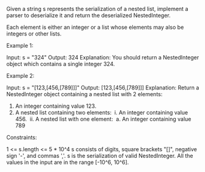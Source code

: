 Given a string s represents the serialization of a nested list, implement a
parser to deserialize it and return the deserialized NestedInteger.

Each element is either an integer or a list whose elements may also be
integers or other lists.


Example 1:


Input: s = "324"
Output: 324
Explanation: You should return a NestedInteger object which contains a single
integer 324.


Example 2:


Input: s = "[123,[456,[789]]]"
Output: [123,[456,[789]]]
Explanation: Return a NestedInteger object containing a nested list with 2
elements:
1. An integer containing value 123.
2. A nested list containing two elements:
⁠   i.  An integer containing value 456.
⁠   ii. A nested list with one element:
⁠        a. An integer containing value 789



Constraints:


1 <= s.length <= 5 * 10^4
s consists of digits, square brackets "[]", negative sign '-', and commas
','.
s is the serialization of valid NestedInteger.
All the values in the input are in the range [-10^6, 10^6].




